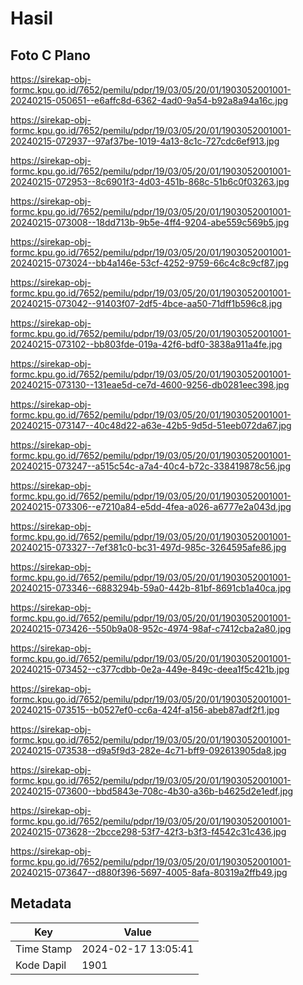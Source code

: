# Hasil

## Foto C Plano

https://sirekap-obj-formc.kpu.go.id/7652/pemilu/pdpr/19/03/05/20/01/1903052001001-20240215-050651--e6affc8d-6362-4ad0-9a54-b92a8a94a16c.jpg

https://sirekap-obj-formc.kpu.go.id/7652/pemilu/pdpr/19/03/05/20/01/1903052001001-20240215-072937--97af37be-1019-4a13-8c1c-727cdc6ef913.jpg

https://sirekap-obj-formc.kpu.go.id/7652/pemilu/pdpr/19/03/05/20/01/1903052001001-20240215-072953--8c6901f3-4d03-451b-868c-51b6c0f03263.jpg

https://sirekap-obj-formc.kpu.go.id/7652/pemilu/pdpr/19/03/05/20/01/1903052001001-20240215-073008--18dd713b-9b5e-4ff4-9204-abe559c569b5.jpg

https://sirekap-obj-formc.kpu.go.id/7652/pemilu/pdpr/19/03/05/20/01/1903052001001-20240215-073024--bb4a146e-53cf-4252-9759-66c4c8c9cf87.jpg

https://sirekap-obj-formc.kpu.go.id/7652/pemilu/pdpr/19/03/05/20/01/1903052001001-20240215-073042--91403f07-2df5-4bce-aa50-71dff1b596c8.jpg

https://sirekap-obj-formc.kpu.go.id/7652/pemilu/pdpr/19/03/05/20/01/1903052001001-20240215-073102--bb803fde-019a-42f6-bdf0-3838a911a4fe.jpg

https://sirekap-obj-formc.kpu.go.id/7652/pemilu/pdpr/19/03/05/20/01/1903052001001-20240215-073130--131eae5d-ce7d-4600-9256-db0281eec398.jpg

https://sirekap-obj-formc.kpu.go.id/7652/pemilu/pdpr/19/03/05/20/01/1903052001001-20240215-073147--40c48d22-a63e-42b5-9d5d-51eeb072da67.jpg

https://sirekap-obj-formc.kpu.go.id/7652/pemilu/pdpr/19/03/05/20/01/1903052001001-20240215-073247--a515c54c-a7a4-40c4-b72c-338419878c56.jpg

https://sirekap-obj-formc.kpu.go.id/7652/pemilu/pdpr/19/03/05/20/01/1903052001001-20240215-073306--e7210a84-e5dd-4fea-a026-a6777e2a043d.jpg

https://sirekap-obj-formc.kpu.go.id/7652/pemilu/pdpr/19/03/05/20/01/1903052001001-20240215-073327--7ef381c0-bc31-497d-985c-3264595afe86.jpg

https://sirekap-obj-formc.kpu.go.id/7652/pemilu/pdpr/19/03/05/20/01/1903052001001-20240215-073346--6883294b-59a0-442b-81bf-8691cb1a40ca.jpg

https://sirekap-obj-formc.kpu.go.id/7652/pemilu/pdpr/19/03/05/20/01/1903052001001-20240215-073426--550b9a08-952c-4974-98af-c7412cba2a80.jpg

https://sirekap-obj-formc.kpu.go.id/7652/pemilu/pdpr/19/03/05/20/01/1903052001001-20240215-073452--c377cdbb-0e2a-449e-849c-deea1f5c421b.jpg

https://sirekap-obj-formc.kpu.go.id/7652/pemilu/pdpr/19/03/05/20/01/1903052001001-20240215-073515--b0527ef0-cc6a-424f-a156-abeb87adf2f1.jpg

https://sirekap-obj-formc.kpu.go.id/7652/pemilu/pdpr/19/03/05/20/01/1903052001001-20240215-073538--d9a5f9d3-282e-4c71-bff9-092613905da8.jpg

https://sirekap-obj-formc.kpu.go.id/7652/pemilu/pdpr/19/03/05/20/01/1903052001001-20240215-073600--bbd5843e-708c-4b30-a36b-b4625d2e1edf.jpg

https://sirekap-obj-formc.kpu.go.id/7652/pemilu/pdpr/19/03/05/20/01/1903052001001-20240215-073628--2bcce298-53f7-42f3-b3f3-f4542c31c436.jpg

https://sirekap-obj-formc.kpu.go.id/7652/pemilu/pdpr/19/03/05/20/01/1903052001001-20240215-073647--d880f396-5697-4005-8afa-80319a2ffb49.jpg


## Metadata

| Key        | Value               |
| ---------- | ------------------- |
| Time Stamp | 2024-02-17 13:05:41 |
| Kode Dapil | 1901                |



